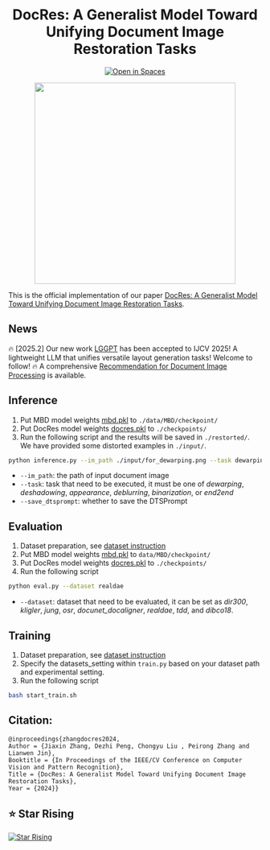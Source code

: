 
<div align=center>

# DocRes: A Generalist Model Toward Unifying Document Image Restoration Tasks

[![Open in Spaces](https://huggingface.co/datasets/huggingface/badges/resolve/main/open-in-hf-spaces-sm.svg)](https://huggingface.co/spaces/qubvel-hf/documents-restoration)

</div>

<p align="center">
<img src="images/motivation.jpg" width="400">
</p>

This is the official implementation of our paper [DocRes: A Generalist Model Toward Unifying Document Image Restoration Tasks](https://arxiv.org/abs/2405.04408).

## News 
🔥 [2025.2] Our new work [LGGPT](https://github.com/NiceRingNode/LGGPT) has been accepted to IJCV 2025! A lightweight LLM that unifies versatile layout generation tasks! Welcome to follow!
🔥 A comprehensive [Recommendation for Document Image Processing](https://github.com/ZZZHANG-jx/Recommendations-Document-Image-Processing) is available.


## Inference 
1. Put MBD model weights [mbd.pkl](https://1drv.ms/f/s!Ak15mSdV3Wy4iahoKckhDPVP5e2Czw?e=iClwdK) to `./data/MBD/checkpoint/`
2. Put DocRes model weights [docres.pkl](https://1drv.ms/f/s!Ak15mSdV3Wy4iahoKckhDPVP5e2Czw?e=iClwdK) to `./checkpoints/`
3. Run the following script and the results will be saved in `./restorted/`. We have provided some distorted examples in `./input/`.
```bash
python inference.py --im_path ./input/for_dewarping.png --task dewarping --save_dtsprompt 1
```

- `--im_path`: the path of input document image
- `--task`: task that need to be executed, it must be one of _dewarping_, _deshadowing_, _appearance_, _deblurring_, _binarization_, or _end2end_
- `--save_dtsprompt`: whether to save the DTSPrompt

## Evaluation

1. Dataset preparation, see [dataset instruction](./data/README.md)
2. Put MBD model weights [mbd.pkl](https://1drv.ms/f/s!Ak15mSdV3Wy4iahoKckhDPVP5e2Czw?e=iClwdK) to `data/MBD/checkpoint/`
3. Put DocRes model weights [docres.pkl](https://1drv.ms/f/s!Ak15mSdV3Wy4iahoKckhDPVP5e2Czw?e=iClwdK) to `./checkpoints/`
2. Run the following script
```bash
python eval.py --dataset realdae
```
- `--dataset`: dataset that need to be evaluated, it can be set as _dir300_, _kligler_, _jung_, _osr_, _docunet\_docaligner_, _realdae_, _tdd_, and _dibco18_.

## Training 
1. Dataset preparation, see [dataset instruction](./data/README.md)
2. Specify the datasets_setting within `train.py` based on your dataset path and experimental setting.
3. Run the following script
```bash
bash start_train.sh
```


## Citation:
```
@inproceedings{zhangdocres2024, 
Author = {Jiaxin Zhang, Dezhi Peng, Chongyu Liu , Peirong Zhang and Lianwen Jin}, 
Booktitle = {In Proceedings of the IEEE/CV Conference on Computer Vision and Pattern Recognition}, 
Title = {DocRes: A Generalist Model Toward Unifying Document Image Restoration Tasks}, 
Year = {2024}}   
```
## ⭐ Star Rising
[![Star Rising](https://api.star-history.com/svg?repos=ZZZHANG-jx/DocRes&type=Timeline)](https://star-history.com/#ZZZHANG-jx/DocRes&Timeline)
